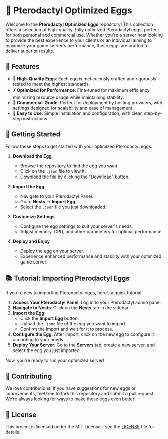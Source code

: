 

# 🥚 Pterodactyl Optimized Eggs

Welcome to the **Pterodactyl Optimized Eggs** repository! This collection offers a selection of high-quality, fully optimized Pterodactyl eggs, perfect for both personal and commercial use. Whether you're a server host looking to provide the best experience to your clients or an individual aiming to maximize your game server's performance, these eggs are crafted to deliver superior results.

## 🌟 Features

- **🔧 High-Quality Eggs**: Each egg is meticulously crafted and rigorously tested to meet the highest standards.
- **⚡ Optimized for Performance**: Fine-tuned for maximum efficiency, minimizing resource usage while maintaining stability.
- **🏢 Commercial-Grade**: Perfect for deployment by hosting providers, with settings designed for scalability and ease of management.
- **🎯 Easy to Use**: Simple installation and configuration, with clear, step-by-step instructions.

## 🚀 Getting Started

Follow these steps to get started with your optimized Pterodactyl eggs:

1. **Download the Egg**  
   - Browse the repository to find the egg you want.
   - Click on the `.json` file to view it.
   - Download the file by clicking the "Download" button.

2. **Import the Egg**  
   - Navigate to your Pterodactyl Panel.
   - Go to **Nests** -> **Import Egg**.
   - Select the `.json` file you just downloaded.

3. **Customize Settings**  
   - Configure the egg settings to suit your server's needs.
   - Adjust memory, CPU, and other parameters for optimal performance.

4. **Deploy and Enjoy**  
   - Deploy the egg on your server.
   - Experience enhanced performance and stability with your optimized game server!

## 📚 Tutorial: Importing Pterodactyl Eggs

If you're new to importing Pterodactyl eggs, here’s a quick tutorial:

1. **Access Your Pterodactyl Panel**: Log in to your Pterodactyl admin panel.
2. **Navigate to Nests**: Click on the **Nests** tab in the sidebar.
3. **Import the Egg**:  
   - Click the **Import Egg** button.
   - Upload the `.json` file of the egg you want to import.
   - Confirm the import and wait for it to process.
4. **Configure the Egg**: After import, click on the new egg to configure it according to your needs.
5. **Deploy Your Server**: Go to the **Servers** tab, create a new server, and select the egg you just imported.

Now, you're ready to run your optimized server!

## 🤝 Contributing

We love contributions! If you have suggestions for new eggs or improvements, feel free to fork this repository and submit a pull request. We’re always looking for ways to make these eggs even better!

## 📄 License

This project is licensed under the MIT License - see the [LICENSE](LICENSE) file for details.

